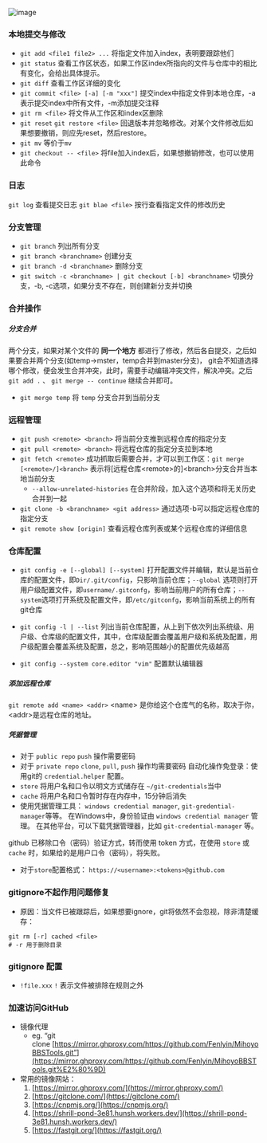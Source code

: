 ![image](img1.png) 
### 本地提交与修改
- `git add <file1 file2> ...` 将指定文件加入index，表明要跟踪他们
- `git status` 查看工作区状态，如果工作区index所指向的文件与仓库中的相比有变化，会给出具体提示。
- `git diff` 查看工作区详细的变化
- `git commit <file> [-a] [-m "xxx"]` 提交index中指定文件到本地仓库，-a表示提交index中所有文件，-m添加提交注释
- `git rm <file>` 将文件从工作区和index区删除
- `git reset` `git restore <file>` 回退版本并忽略修改。对某个文件修改后如果想要撤销，则应先reset，然后restore。
- `git mv` 等价于`mv`
- `git checkout -- <file>` 将file加入index后，如果想撤销修改，也可以使用此命令
### 日志

`git log` 查看提交日志
`git blae <file>` 按行查看指定文件的修改历史
### 分支管理
- `git branch` 列出所有分支
- `git branch <branchname>` 创建分支
- `git branch -d <branchname>` 删除分支
- `git switch -c <branchname> | git checkout [-b] <branchname>` 切换分支，-b, -c选项，如果分支不存在，则创建新分支并切换

### 合并操作
##### 分支合并
两个分支，如果对某个文件的 **同一个地方** 都进行了修改，然后各自提交，之后如果要合并两个分支(如temp->mster，temp合并到master分支)， git会不知道选择哪个修改，便会发生合并冲突，此时，需要手动编辑冲突文件，解决冲突。之后 `git add .` 、 `git merge -- continue` 继续合并即可。

- `git merge temp` 将 `temp` 分支合并到当前分支

### 远程管理
- `git push <remote> <branch>` 将当前分支推到远程仓库的指定分支
- `git pull <remote> <branch>` 将远程仓库的指定分支拉到本地
- `git fetch <remote>` 成功抓取后需要合并，才可以到工作区：`git merge [<remote>/]<branch>` 表示将\[远程仓库\<remote>的]\<branch>分支合并当本地当前分支
   - `--allow-unrelated-histories` 在合并阶段，加入这个选项和将无关历史合并到一起
- `git clone -b <branchname> <git address>` 通过选项-b可以指定远程仓库的指定分支
- `git remote show [origin]` 查看远程仓库列表或某个远程仓库的详细信息
### 仓库配置 
- `git config -e [--global] [--system]` 打开配置文件并编辑，默认是当前仓库的配置文件，即`Dir/.git/config`，只影响当前仓库；`--global` 选项则打开用户级配置文件，即`username/.gitconfg`，影响当前用户的所有仓库；`--system`选项打开系统及配置文件，即`/etc/gitconfg`，影响当前系统上的所有git仓库
- `git config -l | --list` 列出当前仓库配置，从上到下依次列出系统级、用户级、仓库级的配置文件，其中，仓库级配置会覆盖用户级和系统及配置，用户级配置会覆盖系统及配置，总之，影响范围越小的配置优先级越高


- `git config --system core.editor "vim"` 配置默认编辑器
##### 添加远程仓库
`git remote add <name> <addr>` \<name> 是你给这个仓库气的名称，取决于你，\<addr>是远程仓库的地址。

##### 凭据管理
- 对于 `public repo` `push` 操作需要密码
- 对于 `private repo` `clone`, `pull`, `push` 操作均需要密码
自动化操作免登录：使用git的 `credential.helper` 配置。
- `store` 将用户名和口令以明文方式储存在 `~/git-credentials`当中
- `cache` 将用户名和口令暂时存在内存中，15分钟后消失
- 使用凭据管理工具： `windows credential manager`, `git-gredential-manager`等等。
在Windows中，身份验证由 `windows credential manager` 管理。
在其他平台，可以下载凭据管理器，比如 `git-credential-manager` 等。

github 已移除口令（密码）验证方式，转而使用 token 方式，在使用 `store` 或 `cache` 时，如果给的是用户口令（密码），将失败。

- 对于`store`配置格式： `https://<username>:<tokens>@github.com`
### gitignore不起作用问题修复
- 原因：当文件已被跟踪后，如果想要ignore，git将依然不会忽视，除非清楚缓存：
``` shell
git rm [-r] cached <file>
# -r 用于删除目录
```
### gitignore 配置
- `!file.xxx`  `!` 表示文件被排除在规则之外

### 加速访问GitHub
- 镜像代理
    - eg. “git clone [https://mirror.ghproxy.com/https://github.com/Fenlyin/MihoyoBBSTools.git”](https://mirror.ghproxy.com/https://github.com/Fenlyin/MihoyoBBSTools.git%E2%80%9D)
- 常用的镜像网站：
    1. [https://mirror.ghproxy.com/](https://mirror.ghproxy.com/)
    2. [https://gitclone.com/](https://gitclone.com/)
    3. [https://cnpmjs.org/](https://cnpmjs.org/)
    4. [https://shrill-pond-3e81.hunsh.workers.dev/](https://shrill-pond-3e81.hunsh.workers.dev/)
    5. [https://fastgit.org/](https://fastgit.org/)

